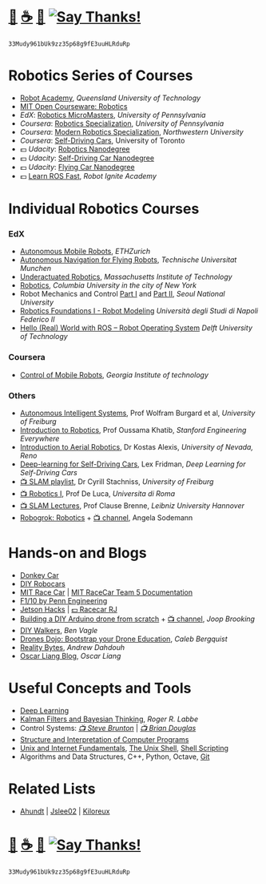 # [🐳](https://mithi.github.io/deep-blueberry) [☕️](https://ko-fi.com/minimithi) [🧧](https://www.paypal.me/minimithi) [![Say Thanks!](https://img.shields.io/badge/Say%20Thanks-!-1EAEDB.svg)](https://saythanks.io/to/mithi) 
```
33Mudy961bUk9zz35p68g9fE3uuHLRduRp
```

# Robotics Series of Courses

- [Robot Academy][series1], _Queensland University of Technology_
- [MIT Open Courseware: Robotics][series9]
- _EdX_: [Robotics MicroMasters][series2], _University of Pennsylvania_
- _Coursera_: [Robotics Specialization][series3], _University of Pennsylvania_
- _Coursera_: [Modern Robotics Specialization][series4], _Northwestern University_
- _Coursera_: [Self-Driving Cars][series10], University of Toronto
- :dollar: _Udacity_: [Robotics Nanodegree][series5]
- :dollar: _Udacity_: [Self-Driving Car Nanodegree][series6]
- :dollar: _Udacity_: [Flying Car Nanodegree][series7]
- :dollar: [Learn ROS Fast][series8], _Robot Ignite Academy_

[series1]: http://robotacademy.net.au
[series2]: https://www.edx.org/micromasters/pennx-robotics
[series3]: https://www.coursera.org/specializations/robotics
[series4]: https://www.coursera.org/specializations/modernrobotics
[series5]: https://www.udacity.com/robotics
[series6]: https://www.udacity.com/drive
[series7]: https://www.udacity.com/course/flying-car-nanodegree--nd787
[series8]: http://www.theconstructsim.com/construct-learn-develop-robots-using-ros/robotigniteacademy_learnros/
[series9]: https://ocw.mit.edu/search/ocwsearch.htm?q=robotics
[series10]: https://www.coursera.org/specializations/self-driving-cars

# Individual Robotics Courses

### EdX
- [Autonomous Mobile Robots][course1], _ETHZurich_
- [Autonomous Navigation for Flying Robots][course2], _Technische Universitat Munchen_
- [Underactuated Robotics][course3], _Massachusetts Institute of Technology_
- [Robotics][course4], _Columbia University in the city of New York_
- Robot Mechanics and Control [Part I][course5] and [Part II][course6], _Seoul National University_
- [Robotics Foundations I - Robot Modeling][course7] _Università degli Studi di Napoli Federico II_
- [Hello (Real) World with ROS – Robot Operating System][course8] _Delft University of Technology_

### Coursera
- [Control of Mobile Robots][course9], _Georgia Institute of technology_

### Others
- [Autonomous Intelligent Systems][course10], Prof Wolfram Burgard et al, _University of Freiburg_
- [Introduction to Robotics][course11], Prof Oussama Khatib, _Stanford Engineering Everywhere_
- [Introduction to Aerial Robotics][course13], Dr Kostas Alexis, _University of Nevada, Reno_
- [Deep-learning for Self-Driving Cars][course14], Lex Fridman, _Deep Learning for Self-Driving Cars_
- [📺 SLAM playlist][course15], Dr Cyrill Stachniss, _University of Freiburg_
- [📺 Robotics I][course16], Prof De Luca, _Universita di Roma_
- [📺 SLAM Lectures][course18], Prof Clause Brenne, _Leibniz University Hannover_
- [Robogrok: Robotics][course17a] + [📺 channel][course17b], Angela Sodemann

[course1]: https://www.edx.org/course/autonomous-mobile-robots-ethx-amrx-2
[course2]: https://www.edx.org/course/autonomous-navigation-flying-robots-tumx-autonavx-0
[course3]: https://www.edx.org/course/underactuated-robotics-mitx-6-832x-0
[course4]: https://www.edx.org/course/robotics-columbiax-csmm-103x#!
[course5]: https://www.edx.org/course/robot-mechanics-control-part-i-snux-snu446-345-1x
[course6]: https://www.edx.org/course/robot-mechanics-control-part-ii-snux-snu446-345-2x
[course7]: https://www.edx.org/course/robotics-foundations-i-robot-modeling
[course8]: https://www.edx.org/course/hello-real-world-with-ros-robot-operating-system
[course9]: https://www.coursera.org/learn/mobile-robot
[course10]: http://ais.informatik.uni-freiburg.de/teaching/ss16/robotics/index_en.php
[course11]: https://see.stanford.edu/Course/CS223A
[course13]: http://www.kostasalexis.com/introduction-to-aerial-robotics.html
[course14]: http://selfdrivingcars.mit.edu/
[course15]: https://www.youtube.com/watch?v=V9qQc5X7O0k&list=PLgnQpQtFTOGQECnBvZSV61oxTrkPut-nc
[course16]: https://www.youtube.com/watch?v=pitZv3PuVMw&list=PLAQopGWlIcyaqDBW1zSKx7lHfVcOmWSWt
[course17a]: http://robogrok.com/index.html
[course17b]: https://www.youtube.com/user/asodemann3/videos
[course18]: https://www.youtube.com/watch?v=B2qzYCeT9oQ&list=PLpUPoM7Rgzi_7YWn14Va2FODh7LzADBSm


# Hands-on and Blogs

- [Donkey Car][h1]
- [DIY Robocars][h2]
- [MIT Race Car][h3] | [MIT RaceCar Team 5 Documentation][h4]
- [F1/10 by Penn Engineering ][h5]
- [Jetson Hacks][h6] | [:dollar: Racecar RJ][h7]
- [Building a DIY Arduino drone from scratch][h8] + [📺 channel][h13], _Joop Brooking_
- [DIY Walkers][h9], _Ben Vagle_
- [Drones Dojo: Bootstrap your Drone Education][h10], _Caleb Bergquist_
- [Reality Bytes][h11], _Andrew Dahdouh_
- [Oscar Liang Blog][h12], _Oscar Liang_

[h1]: http://www.donkeycar.com/
[h2]: http://diyrobocars.com/
[h3]: https://mit-racecar.github.io
[h4]: https://mit-racecar.github.io/6.141-spring-2016-team-5-documentation/
[h5]: http://f1tenth.org/lectures
[h6]: https://www.jetsonhacks.com/category/robotics/
[h7]:https://racecarj.com/
[h8]: http://www.brokking.net/ymfc-32_main.html
[h9]: https://dojofordrones.com/
[h10]: https://www.diywalkers.com/
[h11]: https://realitybytes.blog/
[h12]: https://oscarliang.com/
[h13]: https://www.youtube.com/user/MacPuffdog/playlists

# Useful Concepts and Tools
- [Deep Learning][tools1]
- [Kalman Filters and Bayesian Thinking][tools2], _Roger R. Labbe_
- Control Systems: _[ 📺 Steve Brunton][tools3]_ | _[📺 Brian Douglas][tools4]_
- [Structure and Interpretation of Computer Programs][tools5]
- [Unix and Internet Fundamentals][tools6], [The Unix Shell][tools7], [Shell Scripting][tools8]
- Algorithms and Data Structures, C++, Python, Octave, [Git][tools9]

[tools1]: https://mithi.github.io/deep-blueberry/
[tools2]: https://github.com/rlabbe/Kalman-and-Bayesian-Filters-in-Python/
[tools3]: https://youtu.be/Pi7l8mMjYVE?list=PLMrJAkhIeNNR20Mz-VpzgfQs5zrYi085m
[tools4]: https://www.youtube.com/user/ControlLectures/featured
[tools5]: https://groups.csail.mit.edu/mac/classes/6.001/abelson-sussman-lectures/
[tools6]: http://en.tldp.org/HOWTO/Unix-and-Internet-Fundamentals-HOWTO/
[tools7]: https://www.shellscript.sh/
[tools8]: https://swcarpentry.github.io/shell-novice/
[tools9]: http://gitimmersion.com/


# Related Lists
- [Ahundt](https://github.com/ahundt/awesome-robotics) |
[Jslee02](https://github.com/jslee02/awesome-robotics-libraries) |
[Kiloreux](https://github.com/Kiloreux/awesome-robotics)

# [🐳](https://mithi.github.io/deep-blueberry) [☕️](https://ko-fi.com/minimithi) [🧧](https://www.paypal.me/minimithi) [![Say Thanks!](https://img.shields.io/badge/Say%20Thanks-!-1EAEDB.svg)](https://saythanks.io/to/mithi) 
```
33Mudy961bUk9zz35p68g9fE3uuHLRduRp
```
